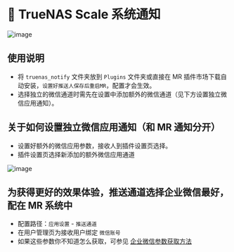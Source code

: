 # 💌 TrueNAS Scale 系统通知
![image](https://user-images.githubusercontent.com/68833595/225517017-f98bde08-2fdb-43af-9bc0-6041b30bf665.png)


## 使用说明
- 将 `truenas_notify` 文件夹放到 `Plugins` 文件夹或直接在 MR 插件市场下载自动安装，`设置好推送人保存后重启MR`，配置才会生效。
- 选择独立的微信通道时需先在设置中添加额外的微信通道（见下方设置独立微信应用通知）。

## 关于如何设置独立微信应用通知（和 MR 通知分开）
- 设置好额外的微信应用参数，接收人到插件设置页选择。
- 插件设置页选择新添加的额外微信应用通道

![image](https://user-images.githubusercontent.com/68833595/218243351-50e2a395-fde0-4910-b42f-bea311c4fb28.png)



## 为获得更好的效果体验，推送通道选择企业微信最好，配在 MR 系统中
- 配置路径：`应用设置` - `推送通道` 
- 在用户管理页为接收用户绑定 `微信账号`
- 如果这些参数你不知道怎么获取，可参见 [企业微信参数获取方法](https://alanoo.notion.site/thumb_media_id-64f170f7dcd14202ac5abd6d0e5031fb)






